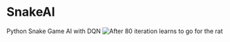 # SnakeAI
Python Snake Game AI with DQN
![After 80 iteration learns to go for the rat](SnakeAI/Figure1.png)
